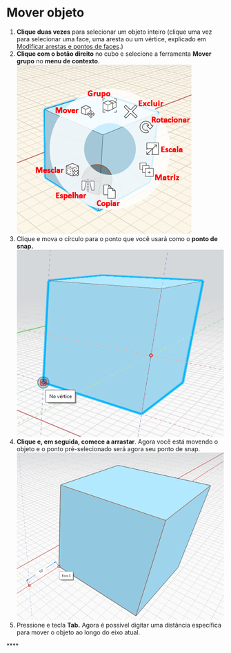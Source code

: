 # Mover objeto

1. **Clique duas vezes** para selecionar um objeto inteiro \(clique uma vez para selecionar uma face, uma aresta ou um vértice, explicado em [Modificar arestas e pontos de faces](modifying-faces-edges-and-points.md).\)
2. **Clique com o botão direito** no cubo e selecione a ferramenta **Mover grupo** no **menu de contexto**. ![](../.gitbook/assets/context-menu.png)
3. Clique e mova o círculo para o ponto que você usará como o **ponto de snap.** ![](../.gitbook/assets/snap-point.png)
4. **Clique e, em seguida, comece a arrastar**. Agora você está movendo o objeto e o ponto pré-selecionado será agora seu ponto de snap. ![](../.gitbook/assets/move-object.png)
5. Pressione e tecla **Tab.** Agora é possível digitar uma distância específica para mover o objeto ao longo do eixo atual.

\*\*\*\*

